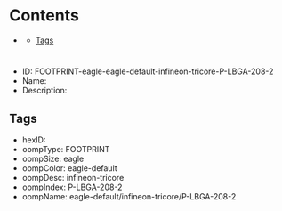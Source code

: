 



Contents
========

* [](#)
	* [Tags](#tags)

# 

- ID: FOOTPRINT-eagle-eagle-default-infineon-tricore-P-LBGA-208-2
- Name: 
- Description: 

## Tags

- hexID: 
- oompType: FOOTPRINT
- oompSize: eagle
- oompColor: eagle-default
- oompDesc: infineon-tricore
- oompIndex: P-LBGA-208-2
- oompName: eagle-default/infineon-tricore/P-LBGA-208-2
